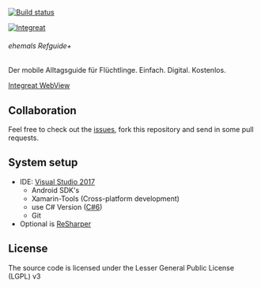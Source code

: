 [![Build status](https://ci.appveyor.com/api/projects/status/mc6hms766ywgtscq?svg=true)](https://ci.appveyor.com/project/thimmy687/app-cross-platform-j312l/branch/dev)

[![Integreat](http://integreat-app.de/wp-content/uploads/2016/03/integreat-app-logo.png)](http://integreat-app.de/)
###### ehemals Refguide+ 

Der mobile Alltagsguide für Flüchtlinge. 
Einfach. Digital. Kostenlos.

[Integreat WebView](https://web.integreat-app.de/)

## Collaboration
Feel free to check out the [issues](https://github.com/Integreat/app-cross_platform/issues), fork this repository and send in some pull requests.

## System setup

* IDE: [Visual Studio 2017](https://www.visualstudio.com)
  * Android SDK's 
  * Xamarin-Tools (Cross-platform development)
  * use C# Version ([C#6](https://github.com/dotnet/roslyn/wiki/New-Language-Features-in-C%23-6))
  * Git
* Optional is [ReSharper](https://www.jetbrains.com/resharper/)



## License
The source code is licensed under the Lesser General Public License (LGPL) v3

